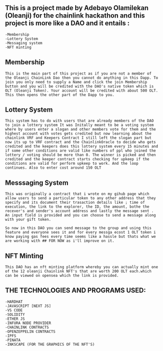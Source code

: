 ## This is a project made by Adebayo Olamilekan (Oleanji) for the chainlink hackathon and this project is more like a DAO and it entails :
    -Membership 
    -Lottery System
    -Messaging system
    -NFT minting

## Membership
    This is the main part of this project as if you are not a member of the Oleanji ChainLink Dao then you cannot do anything in this Dapp. To join you only need to supply a Name and click the join Membership button and you will be credited with the DAO's native token which is OLT (Oleanji Token). Your account will be credited with about 500 OLT.
    This then opens the other part of the Dapp to you.


## Lottery System 
    This system has to do with users that are already members of the DAO to join a lottery system It was Initally meant to be a voting system where by users enter a slogan and other members vote for them and the highest account with votes gets credited but now learning about the chainlink VRF and Keepers Contract I still left the slogan part but now its up to VRF contract and the ChainlinkOracle to decide who gets credited and the keepers does this lottery system every 15 minutes and if some other conditions are valid like numbers of ppl who joined the lottery / voting should be more than 0. The winner is picked and then credited and the keeper contract starts checking for upkeep if the conditions are valid for perform upkeep to work. And the loop continues. Also to enter cost around 150 OLT

## Messsaging System
    This was originally a contract that i wrote on my gihub page which allow users to send a particular token to any other address that they specify and its document their trasaction details like ; time of execution, the link to the explorer, the ID, the amount, bothe the recever's and sender's account address and lastly the message sent . An input field is provided and you can choose to send a message along with your gift token.

    So now in this DAO you can send message to the group and using this feature and everyone sees it and for every messga ecost 1 OLT token i know paying gas fees every time seems like a hassle but thats what we are working with ## FOR NOW as i'll improve on it.

## NFT Minting
    This DAO has an nft minting platform whereby you can actually mint one of the 12 oleanji Chainlink NFT's that are worth 200 OLT each.which can be viewed on opensea which the link is provided.




## THE TECHNOLOGIES AND PROGRAMS USED:
    -HARDHAT
    -JAVASCRIPT [NEXT JS]
    -VS CODE 
    -SOLIDITY
    -ETHER JS
    -INFURA NODE PROVIDER
    -CHAINLINK CONTRACTS
    -OPENZEPPELIN CONTRACTS 
    -IPFS
    -PINATA
    -INKSCAPE (FOR THE GRAPHICS OF THE NFT'S)



    









